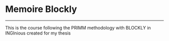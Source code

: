 # Memoire Blockly
----------------------

This is the course following the PRIMM methodology with BLOCKLY in INGInious created for my thesis
